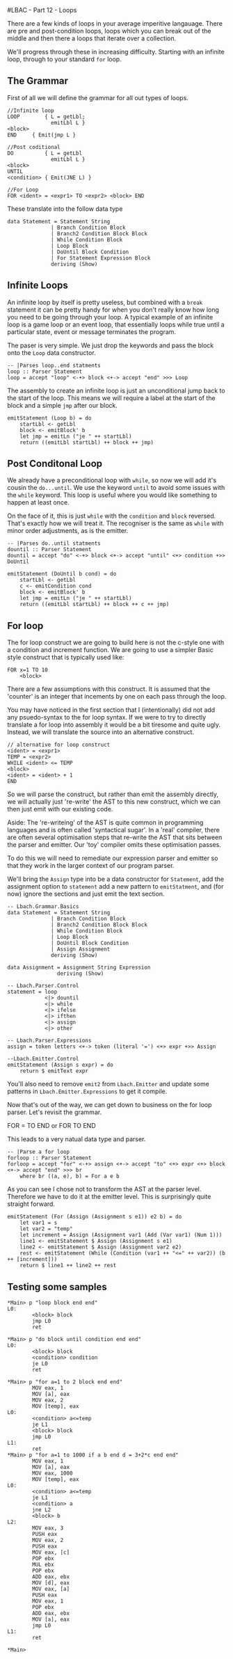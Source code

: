 #LBAC - Part 12 - Loops

There are a few kinds of loops in your average imperitive langauage.  There are pre and post-condition loops, loops which you can break out of the middle and then there a loops that iterate over a collection.

We'll progress through these in increasing difficulty. Starting with an infinite loop, through to your standard `for` loop.

## The Grammar

First of all we will define the grammar for all out types of loops.

    //Infinite loop
    LOOP        { L = getLbl;
                  emitLbl L }
    <block>
    END     { Emit(jmp L }
    
    //Post coditional
    DO          { L = getLbl
                  emitLbl L }
    <block>
    UNTIL
    <condition> { Emit(JNE L) }
    
    //For Loop
    FOR <ident> = <expr1> TO <expr2> <block> END

These translate into the follow data type

    data Statement = Statement String 
                  | Branch Condition Block
                  | Branch2 Condition Block Block
                  | While Condition Block
                  | Loop Block
                  | DoUntil Block Condition
                  | For Statement Expression Block
                  deriving (Show)

## Infinite Loops

An infinite loop by itself is pretty useless, but combined with a `break` statement it can be pretty handy for when you don't really know how long you need to be going through your loop. A typical example of an infinite loop is a game loop or an event loop, that essentially loops while true until a particular state, event or message terminates the program.

The paser is very simple. We just drop the keywords and pass the block onto the `Loop` data constructor.

    -- |Parses loop..end statments
    loop :: Parser Statement
    loop = accept "loop" <-+> block <+-> accept "end" >>> Loop

The assembly to create an infinite loop is just an unconditional jump back to the start of the loop.  This means we will require a label at the start of the block and a simple `jmp` after our block.

    emitStatement (Loop b) = do
        startLbl <- getLbl
        block <- emitBlock' b
        let jmp = emitLn ("je " ++ startLbl)
        return ((emitLbl startLbl) ++ block ++ jmp)
          
## Post Conditonal Loop

We already have a preconditional loop with `while`, so now we will add it's cousin the `do...until`. We use the keyword `until` to avoid some issues with the `while` keyword. This loop is useful where you would like something to happen at least once.

On the face of it, this is just `while` with the `condition` and `block` reversed. That's exactly how we will treat it. The recogniser is the same as `while` with minor order adjustments, as is the emitter.

    -- |Parses do..until statments
    dountil :: Parser Statement
    dountil = accept "do" <-+> block <+-> accept "until" <+> condition +>> DoUntil
    
    emitStatement (DoUntil b cond) = do
        startLbl <- getLbl
        c <- emitCondition cond
        block <- emitBlock' b
        let jmp = emitLn ("je " ++ startLbl)
        return ((emitLbl startLbl) ++ block ++ c ++ jmp)
        
## For loop

The for loop construct we are going to build here is not the c-style one with a condition and increment function. We are going to use a simpler Basic style construct that is typically used like:

    FOR x=1 TO 10
        <block>

There are a few assumptions with this construct.  It is assumed that the 'counter' is an integer that incements by one on each pass through the loop.

You may have noticed in the first section that I (intentionally) did not add any psuedo-syntax to the for loop syntax.  If we were to try to directly translate a for loop into assembly it would be a bit tiresome and quite ugly.  Instead, we will translate the source into an alternative construct.
    
    // alternative for loop construct
    <ident> = <expr1>
    TEMP = <expr2>
    WHILE <ident> <= TEMP
    <block>
    <ident> = <ident> + 1
    END
    
So we will parse the construct, but rather than emit the assembly directly, we will actually just 're-write' the AST to this new construct, which we can then just emit with our existing code.  

Aside: The 're-writeing' of the AST is quite common in programming languages and is often called 'syntactical sugar'.  In a 'real' compiler, there are often several optimisation steps that re-write the AST that sits between the parser and emitter.  Our 'toy' compiler omits these optimisation passes.

To do this we will need to remediate our expression parser and emitter so that they work in the larger context of our program parser.

We'll bring the `Assign` type into be a data constructor for `Statement`, add the assignment option to `statement` add a new pattern to `emitStatment`, and (for now) ignore the sections and just emit the text section.

    -- Lbach.Grammar.Basics
    data Statement = Statement String 
                  | Branch Condition Block
                  | Branch2 Condition Block Block
                  | While Condition Block
                  | Loop Block
                  | DoUntil Block Condition
                  | Assign Assignment
                  deriving (Show)
                  
    data Assignment = Assignment String Expression 
                    deriving (Show)

    -- Lbach.Parser.Control
    statement = loop 
                <|> dountil
                <|> while 
                <|> ifelse 
                <|> ifthen 
                <|> assign
                <|> other
                
    -- Lbach.Parser.Expressions
    assign = token letters <+-> token (literal '=') <+> expr +>> Assign

    --Lbach.Emitter.Control
    emitStatement (Assign s expr) = do
        return $ emitText expr
    
You'll also need to remove `emit2` from `Lbach.Emitter` and update some patterns in `Lbach.Emitter.Expressions` to get it compile.

Now that's out of the way, we can get down to business on the for loop parser.  Let's revisit the grammar.

FOR <ident> = <expr1> TO <expr2> <block> END
or
FOR <assign> TO <expr> <block> END

This leads to a very natual data type and parser. 

    -- |Parse a for loop
    forloop :: Parser Statement		
    forloop = accept "for" <-+> assign <+-> accept "to" <+> expr <+> block <+-> accept "end" >>> br
        where br ((a, e), b) = For a e b

As you can see I chose not to transform the AST at the parser level. Therefore we have to do it at the emitter level.  This is surprisingly quite straight forward.

    emitStatement (For (Assign (Assignment s e1)) e2 b) = do
        let var1 = s
        let var2 = "temp"
        let increment = Assign (Assignment var1 (Add (Var var1) (Num 1)))
        line1 <- emitStatement $ Assign (Assignment s e1)
        line2 <- emitStatement $ Assign (Assignment var2 e2)
        rest <- emitStatement (While (Condition (var1 ++ "<=" ++ var2)) (b ++ [increment]))
        return $ line1 ++ line2 ++ rest
        
## Testing some samples

    *Main> p "loop block end end"
    L0:
            <block> block
            jmp L0
            ret

    *Main> p "do block until condition end end"
    L0:
            <block> block
            <condition> condition
            je L0
            ret

    *Main> p "for a=1 to 2 block end end"
            MOV eax, 1
            MOV [a], eax
            MOV eax, 2
            MOV [temp], eax
    L0:
            <condition> a<=temp
            je L1
            <block> block
            jmp L0
    L1:
            ret
    *Main> p "for a=1 to 1000 if a b end d = 3+2*c end end"
            MOV eax, 1
            MOV [a], eax
            MOV eax, 1000
            MOV [temp], eax
    L0:
            <condition> a<=temp
            je L1
            <condition> a
            jne L2
            <block> b
    L2:
            MOV eax, 3
            PUSH eax
            MOV eax, 2
            PUSH eax
            MOV eax, [c]
            POP ebx
            MUL ebx
            POP ebx
            ADD eax, ebx
            MOV [d], eax
            MOV eax, [a]
            PUSH eax
            MOV eax, 1
            POP ebx
            ADD eax, ebx
            MOV [a], eax
            jmp L0
    L1:
            ret

    *Main>
